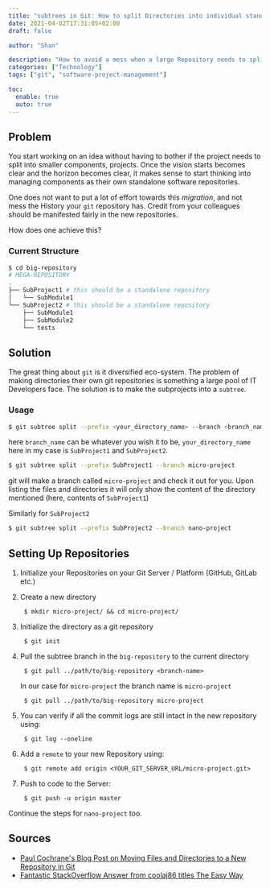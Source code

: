 ```yaml
---
title: "subtrees in Git: How to split Directories into individual standalone repositories"
date: 2021-04-02T17:31:05+02:00
draft: false

author: "Shan"

description: "How to avoid a mess when a large Repository needs to split into smaller, standalone repositories"
categories: ["Technology"]
tags: ["git", "software-project-management"]

toc:
  enable: true
  auto: true
---
```

<!--more-->

## Problem

You start working on an idea without having to bother if the project needs to split into smaller components, projects.
Once the vision starts becomes clear and the horizon becomes clear, it makes sense to start thinking into managing components as their
own standalone software repositories.

One does not want to put a lot of effort towards this _migration_, and not mess the History your `git` repository has. Credit from your
colleagues should be manifested fairly in the new repositories.

How does one achieve this?

### Current Structure

```bash
$ cd big-repository
# MEGA-REPOSITORY
.
├── SubProject1 # this should be a standalone repository
│   └── SubModule1
└── SubProject2 # this should be a standalone repository
    ├── SubModule1
    ├── SubModule2
    └── tests
```

## Solution

The great thing about `git` is it diversified eco-system. The problem of making directories their own git repositories is something a large
pool of IT Developers face. The solution is to make the subprojects into a `subtree`.

### Usage

```bash
$ git subtree split --prefix <your_directory_name> --branch <branch_name>
```

here `branch_name` can be whatever you wish it to be, `your_directory_name` here in my case is `SubProject1` and `SubProject2`.

```bash
$ git subtree split --prefix SubProject1 --branch micro-project
```

git will make a branch called `micro-project` and check it out for you. Upon listing the files and directories it will only show the content of 
the directory mentioned (here, contents of `SubProject1`)

Similarly for `SubProject2`

```bash
$ git subtree split --prefix SubProject2 --branch nano-project
```

## Setting Up Repositories

1. Initialize your Repositories on your Git Server / Platform (GitHub, GitLab etc.)

2. Create a new directory

        $ mkdir micro-project/ && cd micro-project/

3. Initialize the directory as a git repository

        $ git init

4. Pull the subtree branch in the `big-repository` to the current directory

        $ git pull ../path/to/big-repository <branch-name>

    In our case for `micro-project` the branch name is `micro-project`

        $ git pull ../path/to/big-repository micro-project

5. You can verify if all the commit logs are still intact in the new repository using:

        $ git log --oneline

6. Add a `remote` to your new Repository using:

        $ git remote add origin <YOUR_GIT_SERVER_URL/micro-project.git>

7. Push to code to the Server:

        $ git push -u origin master

Continue the steps for `nano-project` too.


## Sources

- [Paul Cochrane's Blog Post on Moving Files and Directories to a New Repository in Git](https://ptc-it.de/move-files-to-new-repo-in-git/#moving-just-a-directory)
- [Fantastic StackOverflow Answer from coolaj86 titles The Easy Way](https://stackoverflow.com/a/17864475/4851126)
